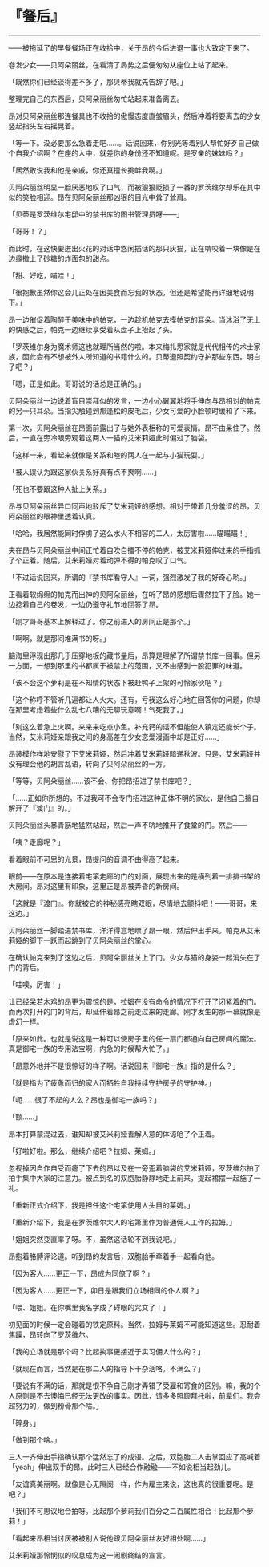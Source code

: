 # 『餐后』

------

——被拖延了的早餐餐场正在收拾中，关于昂的今后进退一事也大致定下来了。

卷发少女——贝阿朵丽丝，在看清了局势之后便匆匆从座位上站了起来。

「既然你们已经谈得差不多了，那贝蒂我就先告辞了吧。」

整理完自己的东西后，贝阿朵丽丝匆忙站起来准备离去。

昂对贝阿朵丽丝那连餐具也不收拾的傲慢态度直皱眉头，然后冲着将要离去的少女竖起指头左右摇晃着。

「等一下。没必要那么急着走吧……。话说回来，你别光等着别人帮忙好歹自己做个自我介绍啊？在座的人中，就差你的身份还不知道呢。是罗亲的妹妹吗？」

「居然敢说我和他是亲戚，你还真擅长挑衅我啊。」

贝阿朵丽丝明显一脸厌恶地叹了口气，而被狠狠贬损了一番的罗茨维尔却乐在其中似的笑脸相迎。昂在贝阿朵丽丝那凶狠的目光中耸了耸肩。

「贝蒂是罗茨维尔宅邸中的禁书库的图书管理员呀——」

「哥哥！？」

而此时，在这快要迸出火花的对话中悠闲插话的那只灰猫，正在啃咬着一块像是在边缘撒上了砂糖的炸面包的甜点。

「甜、好吃，喵哇！」

「很抱歉虽然你这会儿正处在因美食而忘我的状态，但还是希望能再详细地说明下。」

昂一边催促着陶醉于美味中的帕克，一边趁机帕克去摸帕克的耳朵。当沐浴了无上的快感之后，帕克一边继续享受着从盘子上抬起了头。

「罗茨维尔身为魔术师这也就理所当然的啦。本来梅扎思家就是代代相传的术士家族，因此会有不想被外人所知道的书籍什么的。贝蒂遵照契约守护那些东西。明白了吧？」

「嗯，正是如此。哥哥说的话总是正确的。」

贝阿朵丽丝一边说着盲目崇拜似的发言，一边小心翼翼地将手伸向与昂相对的帕克的另一只耳朵。当指尖触碰到那蓬松的皮毛后，少女可爱的小脸顿时缓和了下来。

第一次，贝阿朵丽丝在昂面前露出了与她外表相称的可爱表情。昂不由呆住了。然后，一直在旁冷眼旁观着这两人一猫的艾米莉娅此时偏过了脑袋。

「这样一来，看起来就像是关系和睦的两人在一起与小猫玩耍。」

「被人误认为跟这家伙关系好真有点不爽啊……」

「死也不要跟这种人扯上关系。」

昂与贝阿朵丽丝异口同声地驳斥了艾米莉娅的感想。相对于带着几分羞涩的昂，贝阿朵丽丝的眼神里透着认真。

「哈哈，我居然能同时俘虏了这么水火不相容的二人，太厉害啦……瞄瞄瞄！」

夹在昂与贝阿朵丽丝中间正忙着自吹自擂不停的帕克，被艾米莉娅伸过来的手指抓了个正着。随后，艾米莉娅对着动弹不得的帕克叹了口气。

「不过话说回来，所谓的『禁书库看守人』一词，强烈激发了我的好奇心哟。」

正看着软绵绵的帕克而出神的贝阿朵丽丝，在听了昂的感想后骤然拉下了脸。她一边捻着自己的卷发，一边仍遵守礼节地回答了昂。

「刚才哥哥基本上解释过了。你之前进入的房间正是那个。」

「啊啊，就是那间堆满书的呀。」

脑海里浮现出那几乎压穿地板的藏书量后，昂算是理解了所谓禁书库一回事。但另一方面，一想到那里的书都属于被禁止的范围，又不由感到一股犯罪的味道。

「该不会这个萝莉是在不知情的状态下被赶鸭子上架的可怜家伙吧？」

「这个称呼不管听几遍都让人火大。还有，亏我这么好心地在回答你的问题，你却在那里考虑着些什么乱七八糟的无聊玩意啊！气死我了。」

「别这么着急上火啊。来来来吃点小鱼。补充钙的话不但能使人镇定还能长个子。当然，艾米莉娅亲跟我之间的身高差在少女恋爱漫画中却是正好……」

昂装模作样地安慰了下艾米莉娅，然后冲着艾米莉娅暗递秋波。只是，艾米莉娅并没有理会他的胡言乱语，转向了贝阿朵丽丝的一方。

「等等，贝阿朵丽丝……该不会、你把昂招进了禁书库吧？」

「……正如你所想的。不过我可不会专门招进这种正体不明的家伙，是他自己擅自解开了『渡门』的。」

贝阿朵丽丝头暴青筋地猛然站起，然后一声不吭地推开了食堂的门。然后——

「咦？走廊呢？」

看着眼前不可思的光景，昂提问的音调不由得高了起来。

眼前——在原本是连接着宅第走廊的门的对面，展现出来的是横列着一排排书架的大房间。昂对这里有印象，这里正是昂被弄昏的新房间。

「这就是『渡门』。你就被它的神秘感亮瞎双眼，尽情地去颤抖吧！——哥哥，来这边。」

贝阿朵丽丝一脚踏进禁书库，洋洋得意地瞟了昂一眼，然后伸出手来。帕克从艾米莉娅的脚下一跃而起跳到了贝阿朵丽丝的掌心。

在确认帕克来到了这边之后，贝阿朵丽丝关上了门。少女与猫的身姿一起消失在了门的背后。

「哇噢，厉害！」

让已经呆若木鸡的昂更为震惊的是，拉姆在没有命令的情况下打开了闭紧着的门。而再次打开的门的背后，却延伸着昂之前走过来的走廊。刚才发生的那一幕就像是虚幻一样。

「原来如此。也就是说这是一种可以使房子里的任一扇门都通向自己房间的魔法。真是御宅一族的专用法宝啊，内急的时候帮大忙了。」

「昂意外地并不是很惊讶的样子啊。话说回来『御宅一族』指的是什么？」

「就是指为了疲惫而归的家人而牺牲自我持续守护房子的守护神。」

「呃……很了不起的人么？昂也是御宅一族吗？」

「额……」

昂本打算蒙混过去，谁知却被艾米莉娅善解人意的体谅呛了个正着。

「好啦好啦。那么，继续介绍吧？拉姆、莱姆。」

忽视掉因自作自受而瘪了下去的昂以及在一旁歪着脑袋的艾米莉娅，罗茨维尔拍了拍手集中大家的注意力。被点到名的双胞胎静静地走上前来，提起裙摆一起施了一礼。

「重新正式介绍下，我是担任这个宅第使用人头目的莱姆。」

「重新介绍下，我是在罗茨维尔大人的宅第里作为普通佣人工作的拉姆。」

「姐姐突然变直率了呀。不，虽然这话轮不到我说吧。」

昂抱着胳膊评论道。听到昂的发言后，双胞胎手牵着手一起看向他。

「因为客人……更正一下，昂成为同僚了啊？」

「因为客人……更正一下，卯日是跟我们立场相同的仆人啊？」

「喂、姐姐。在你嘴里我名字成了碍眼的咒文了！」

初见面的时候一定会碰着的铁定原料。当然，拉姆与莱姆不可能知道这些。忍耐着焦躁，昂转向了罗茨维尔。

「我的立场就是那个吗？比起执事更接近于实习佣人什么的？」

「就现在而言，当然是在那二人的指导下干杂活咯。不满么？」

「要说有不满的话，那就是恨不争自己刚才弄错了受雇和寄食的区别。嘛，我的个人原则是不去懊悔已经无法更改的事实。因此，请多多照顾拜托啦，前辈们。我会超努力的，做到粉骨那个啥。」

「碎身。」

「做到那个啥。」

三人一齐伸出手指确认那个猛然忘了的成语。之后，双胞胎二人击掌回应了高喊着「yeah」伸出双手的昂。此时三人已经合作融融——不如说相当起劲儿。

「友谊真美丽啊。就像是心无隔阂一样，作为雇主来说，这也真的很重要呢。是吧？」

「我们不可思议地合拍呀。比起那个萝莉我们百分之二百属性相合！比起那个萝莉！」

「看起来昂相当讨厌被被别人说他跟贝阿朵丽丝友好相处啊……」

艾米莉娅那怜悯似的叹息成为这一闹剧终结的宣言。

